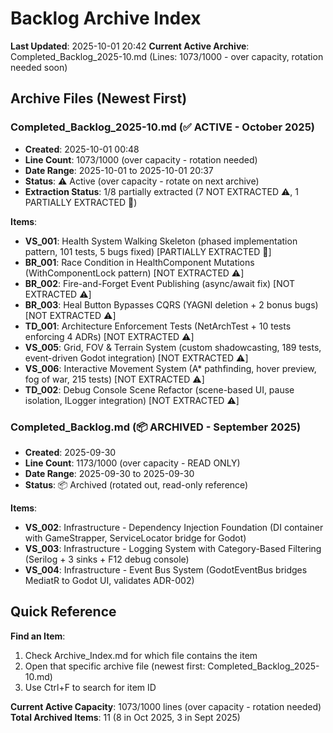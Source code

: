 # Backlog Archive Index

**Last Updated**: 2025-10-01 20:42
**Current Active Archive**: Completed_Backlog_2025-10.md (Lines: 1073/1000 - over capacity, rotation needed soon)

## Archive Files (Newest First)

### Completed_Backlog_2025-10.md (✅ ACTIVE - October 2025)
- **Created**: 2025-10-01 00:48
- **Line Count**: 1073/1000 (over capacity - rotation needed)
- **Date Range**: 2025-10-01 to 2025-10-01 20:37
- **Status**: ⚠️ Active (over capacity - rotate on next archive)
- **Extraction Status**: 1/8 partially extracted (7 NOT EXTRACTED ⚠️, 1 PARTIALLY EXTRACTED 🔄)

**Items**:
- **VS_001**: Health System Walking Skeleton (phased implementation pattern, 101 tests, 5 bugs fixed) [PARTIALLY EXTRACTED 🔄]
- **BR_001**: Race Condition in HealthComponent Mutations (WithComponentLock pattern) [NOT EXTRACTED ⚠️]
- **BR_002**: Fire-and-Forget Event Publishing (async/await fix) [NOT EXTRACTED ⚠️]
- **BR_003**: Heal Button Bypasses CQRS (YAGNI deletion + 2 bonus bugs) [NOT EXTRACTED ⚠️]
- **TD_001**: Architecture Enforcement Tests (NetArchTest + 10 tests enforcing 4 ADRs) [NOT EXTRACTED ⚠️]
- **VS_005**: Grid, FOV & Terrain System (custom shadowcasting, 189 tests, event-driven Godot integration) [NOT EXTRACTED ⚠️]
- **VS_006**: Interactive Movement System (A* pathfinding, hover preview, fog of war, 215 tests) [NOT EXTRACTED ⚠️]
- **TD_002**: Debug Console Scene Refactor (scene-based UI, pause isolation, ILogger integration) [NOT EXTRACTED ⚠️]

### Completed_Backlog.md (📦 ARCHIVED - September 2025)
- **Created**: 2025-09-30
- **Line Count**: 1173/1000 (over capacity - READ ONLY)
- **Date Range**: 2025-09-30 to 2025-09-30
- **Status**: 📦 Archived (rotated out, read-only reference)

**Items**:
- **VS_002**: Infrastructure - Dependency Injection Foundation (DI container with GameStrapper, ServiceLocator bridge for Godot)
- **VS_003**: Infrastructure - Logging System with Category-Based Filtering (Serilog + 3 sinks + F12 debug console)
- **VS_004**: Infrastructure - Event Bus System (GodotEventBus bridges MediatR to Godot UI, validates ADR-002)

## Quick Reference

**Find an Item**:
1. Check Archive_Index.md for which file contains the item
2. Open that specific archive file (newest first: Completed_Backlog_2025-10.md)
3. Use Ctrl+F to search for item ID

**Current Active Capacity**: 1073/1000 lines (over capacity - rotation needed)
**Total Archived Items**: 11 (8 in Oct 2025, 3 in Sept 2025)